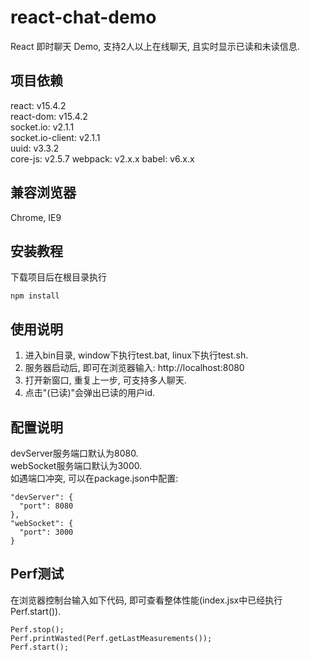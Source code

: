 # react-chat-demo
React 即时聊天 Demo, 支持2人以上在线聊天, 且实时显示已读和未读信息.

## 项目依赖
react: v15.4.2  
react-dom: v15.4.2  
socket.io: v2.1.1  
socket.io-client: v2.1.1  
uuid: v3.3.2  
core-js: v2.5.7
webpack: v2.x.x
babel: v6.x.x

## 兼容浏览器
Chrome, IE9

## 安装教程
下载项目后在根目录执行
```  
npm install
```

## 使用说明
1. 进入bin目录, window下执行test.bat, linux下执行test.sh.    
2. 服务器启动后, 即可在浏览器输入: http://localhost:8080    
3. 打开新窗口, 重复上一步, 可支持多人聊天.  
4. 点击"(已读)"会弹出已读的用户id.  

## 配置说明
devServer服务端口默认为8080.  
webSocket服务端口默认为3000.  
如遇端口冲突, 可以在package.json中配置:  
```
"devServer": {
  "port": 8080
},
"webSocket": {
  "port": 3000
}
```

## Perf测试
在浏览器控制台输入如下代码, 即可查看整体性能(index.jsx中已经执行Perf.start()).
```
Perf.stop();
Perf.printWasted(Perf.getLastMeasurements());
Perf.start();
```